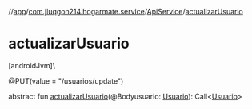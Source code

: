 //[app](../../../index.md)/[com.jluqgon214.hogarmate.service](../index.md)/[ApiService](index.md)/[actualizarUsuario](actualizar-usuario.md)

# actualizarUsuario

[androidJvm]\

@PUT(value = &quot;/usuarios/update&quot;)

abstract fun [actualizarUsuario](actualizar-usuario.md)(@Bodyusuario: [Usuario](../../com.jluqgon214.hogarmate.model/-usuario/index.md)): Call&lt;[Usuario](../../com.jluqgon214.hogarmate.model/-usuario/index.md)&gt;
